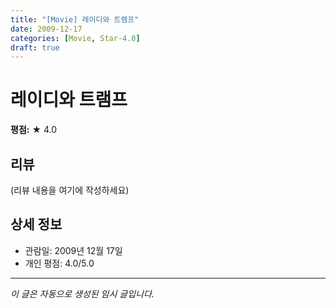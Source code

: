 ```yaml
---
title: "[Movie] 레이디와 트램프"
date: 2009-12-17
categories: [Movie, Star-4.0]
draft: true
---
```


# 레이디와 트램프

**평점:** ★ 4.0

## 리뷰

(리뷰 내용을 여기에 작성하세요)

## 상세 정보

- 관람일: 2009년 12월 17일
- 개인 평점: 4.0/5.0

---

*이 글은 자동으로 생성된 임시 글입니다.*
